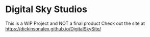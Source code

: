 # Digital Sky Studios
This is a WIP Project and NOT a final product
Check out the site at https://dickinsonalex.github.io/DigitalSkySite/
